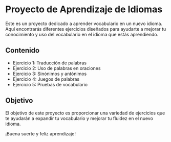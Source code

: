 # Proyecto de Aprendizaje de Idiomas

Este es un proyecto dedicado a aprender vocabulario en un nuevo idioma. Aquí encontrarás diferentes ejercicios diseñados para ayudarte a mejorar tu conocimiento y uso del vocabulario en el idioma que estás aprendiendo.

## Contenido

- Ejercicio 1: Traducción de palabras
- Ejercicio 2: Uso de palabras en oraciones
- Ejercicio 3: Sinónimos y antónimos
- Ejercicio 4: Juegos de palabras
- Ejercicio 5: Pruebas de vocabulario

## Objetivo

El objetivo de este proyecto es proporcionar una variedad de ejercicios que te ayudarán a expandir tu vocabulario y mejorar tu fluidez en el nuevo idioma.

¡Buena suerte y feliz aprendizaje!